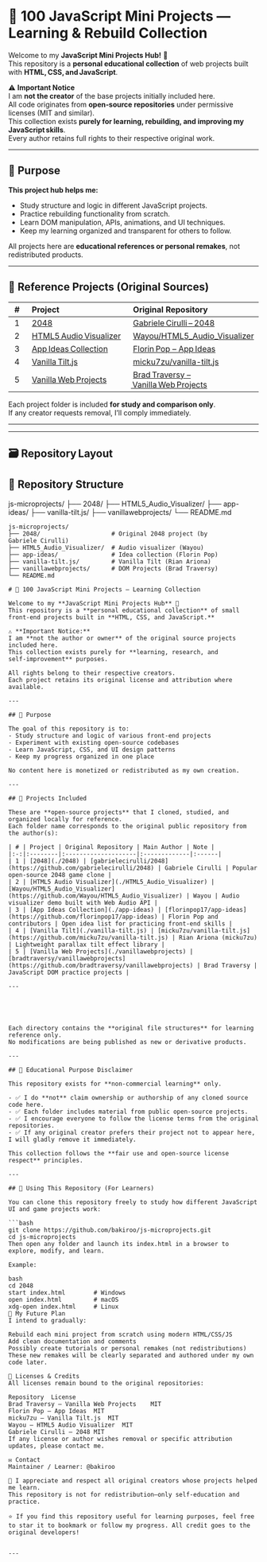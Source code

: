 # 🧠 100 JavaScript Mini Projects — Learning & Rebuild Collection

Welcome to my **JavaScript Mini Projects Hub!** 👋  
This repository is a **personal educational collection** of web projects built with **HTML, CSS, and JavaScript**.

⚠️ **Important Notice**  
I am **not the creator** of the base projects initially included here.  
All code originates from **open‑source repositories** under permissive licenses (MIT and similar).  
This collection exists **purely for learning, rebuilding, and improving my JavaScript skills**.  
Every author retains full rights to their respective original work.

---

## 🎯 Purpose

**This project hub helps me:**
- Study structure and logic in different JavaScript projects.  
- Practice rebuilding functionality from scratch.  
- Learn DOM manipulation, APIs, animations, and UI techniques.  
- Keep my learning organized and transparent for others to follow.

All projects here are **educational references or personal remakes**, not redistributed products.

---

## 📁 Reference Projects (Original Sources)

| # | Project | Original Repository | Main Author | License |
|:---:|:--------------------|:------------------------------------------|:------------------|:--------|
| 1 | [2048](./2048) | [Gabriele Cirulli – 2048](https://github.com/gabrielecirulli/2048) | Gabriele Cirulli | MIT |
| 2 | [HTML5 Audio Visualizer](./HTML5_Audio_Visualizer) | [Wayou/HTML5_Audio_Visualizer](https://github.com/Wayou/HTML5_Audio_Visualizer) | Wayou | MIT |
| 3 | [App Ideas Collection](./app-ideas) | [Florin Pop – App Ideas](https://github.com/florinpop17/app-ideas) | Florin Pop | MIT |
| 4 | [Vanilla Tilt.js](./vanilla-tilt.js) | [micku7zu/vanilla-tilt.js](https://github.com/micku7zu/vanilla-tilt.js) | Rian Ariona | MIT |
| 5 | [Vanilla Web Projects](./vanillawebprojects) | [Brad Traversy – Vanilla Web Projects](https://github.com/bradtraversy/vanillawebprojects) | Brad Traversy | MIT |

Each project folder is included **for study and comparison only**.  
If any creator requests removal, I’ll comply immediately.

---



---

## 🗃️ Repository Layout

## 🧭 Repository Structure
js-microprojects/
├── 2048/
├── HTML5_Audio_Visualizer/
├── app-ideas/
├── vanilla-tilt.js/
├── vanillawebprojects/
└── README.md


```plaintext
js-microprojects/
├── 2048/                    # Original 2048 project (by Gabriele Cirulli)
├── HTML5_Audio_Visualizer/  # Audio visualizer (Wayou)
├── app-ideas/               # Idea collection (Florin Pop)
├── vanilla-tilt.js/         # Vanilla Tilt (Rian Ariona)
├── vanillawebprojects/      # DOM Projects (Brad Traversy)
└── README.md

# 🧠 100 JavaScript Mini Projects — Learning Collection

Welcome to my **JavaScript Mini Projects Hub** 👋  
This repository is a **personal educational collection** of small front‑end projects built in **HTML, CSS, and JavaScript.**  

⚠️ **Important Notice:**  
I am **not the author or owner** of the original source projects included here.  
This collection exists purely for **learning, research, and self‑improvement** purposes.  

All rights belong to their respective creators.  
Each project retains its original license and attribution where available.

---

## 🎯 Purpose

The goal of this repository is to:
- Study structure and logic of various front‑end projects  
- Experiment with existing open‑source codebases  
- Learn JavaScript, CSS, and UI design patterns  
- Keep my progress organized in one place  

No content here is monetized or redistributed as my own creation.

---

## 📂 Projects Included

These are **open‑source projects** that I cloned, studied, and organized locally for reference.  
Each folder name corresponds to the original public repository from the author(s):

| # | Project | Original Repository | Main Author | Note |
|:-:|:--------|:--------------------|:-------------|:------|
| 1 | [2048](./2048) | [gabrielecirulli/2048](https://github.com/gabrielecirulli/2048) | Gabriele Cirulli | Popular open‑source 2048 game clone |
| 2 | [HTML5 Audio Visualizer](./HTML5_Audio_Visualizer) | [Wayou/HTML5_Audio_Visualizer](https://github.com/Wayou/HTML5_Audio_Visualizer) | Wayou | Audio visualizer demo built with Web Audio API |
| 3 | [App Ideas Collection](./app-ideas) | [florinpop17/app-ideas](https://github.com/florinpop17/app-ideas) | Florin Pop and contributors | Open idea list for practicing front‑end skills |
| 4 | [Vanilla Tilt](./vanilla-tilt.js) | [micku7zu/vanilla-tilt.js](https://github.com/micku7zu/vanilla-tilt.js) | Rian Ariona (micku7zu) | Lightweight parallax tilt effect library |
| 5 | [Vanilla Web Projects](./vanillawebprojects) | [bradtraversy/vanillawebprojects](https://github.com/bradtraversy/vanillawebprojects) | Brad Traversy | JavaScript DOM practice projects |

---





Each directory contains the **original file structures** for learning reference only.  
No modifications are being published as new or derivative products.

---

## 📘 Educational Purpose Disclaimer

This repository exists for **non‑commercial learning** only.  

- ✅ I do **not** claim ownership or authorship of any cloned source code here.  
- ✅ Each folder includes material from public open‑source projects.  
- ✅ I encourage everyone to follow the license terms from the original repositories.  
- ✅ If any original creator prefers their project not to appear here, I will gladly remove it immediately.

This collection follows the **fair use and open‑source license respect** principles.

---

## 🚀 Using This Repository (For Learners)

You can clone this repository freely to study how different JavaScript UI and game projects work:

```bash
git clone https://github.com/bakiroo/js-microprojects.git
cd js-microprojects
Then open any folder and launch its index.html in a browser to explore, modify, and learn.

Example:

bash
cd 2048
start index.html        # Windows
open index.html         # macOS
xdg-open index.html     # Linux
🧩 My Future Plan
I intend to gradually:

Rebuild each mini project from scratch using modern HTML/CSS/JS
Add clean documentation and comments
Possibly create tutorials or personal remakes (not redistributions)
These new remakes will be clearly separated and authored under my own code later.

📄 Licenses & Credits
All licenses remain bound to the original repositories:

Repository	License
Brad Traversy – Vanilla Web Projects	MIT
Florin Pop – App Ideas	MIT
micku7zu – Vanilla Tilt.js	MIT
Wayou – HTML5 Audio Visualizer	MIT
Gabriele Cirulli – 2048	MIT
If any license or author wishes removal or specific attribution updates, please contact me.

✉️ Contact
Maintainer / Learner: @bakiroo

💬 I appreciate and respect all original creators whose projects helped me learn.
This repository is not for redistribution—only self‑education and practice.

⭐ If you find this repository useful for learning purposes, feel free to star it to bookmark or follow my progress. All credit goes to the original developers!


---
